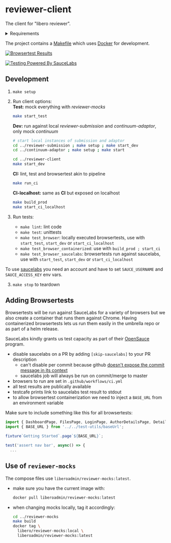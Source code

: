 # reviewer-client

The client for "libero reviewer".

<details>

<summary>Requirements</summary>

- [Docker]
- [GNU Make]
- [Node.js]
- [timeout] (on MacOSX this can be obtained with `brew install coreutils`)
</details>

The project contains a [Makefile] which uses [Docker] for development.

[![Browsertest Results](https://app.eu-central-1.saucelabs.com/browser-matrix/libero_reviewer.svg "Browsertest Results")](https://app.eu-central-1.saucelabs.com/open_sauce/user/libero_reviewer/builds)

[![Testing Powered By SauceLabs](https://saucelabs.github.io/images/opensauce/powered-by-saucelabs-badge-gray.png "Testing Powered By SauceLabs")](https://app.saucelabs.com/open_sauce/user/libero_reviewer/builds)

## Development

1. `make setup`
2. Run client options:  
   __Test:__ mock everything with _reviewer-mocks_  
   ```sh
   make start_test
   ```

   __Dev:__ run against local _reviewer-submission_ and _continuum-adaptor_, only mock _continuum_
   ```sh
   # start local instances of submission and adaptor
   cd ../reviewer-submission ; make setup ; make start_dev
   cd ../continuum-adaptor ; make setup ; make start

   cd ../reviewer-client
   make start_dev
   ```

   __CI:__ lint, test and browsertest akin to pipeline
   ```sh
   make run_ci
   ```

   __CI-localhost:__ same as __CI__ but exposed on localhost
   ```sh
   make build_prod
   make start_ci_localhost
   ```

3. Run tests:
   - `make lint`: lint code
   - `make test`: unittests
   - `make test_browser`: locally executed browsertests, use with `start_test`, `start_dev` or `start_ci_localhost`
   - `make test_browser_containerized`: use with `build_prod ; start_ci`
   - `make test_browser_saucelabs`: browsertests run against saucelabs, use with `start_test`, `start_dev` or `start_ci_localhost`

  To use [saucelabs](https://saucelabs.com) you need an account and have to set `SAUCE_USERNAME` and `SAUCE_ACCESS_KEY` env vars.

3. `make stop` to teardown

## Adding Browsertests

Browsertests will be run against SauceLabs for a variety of browsers but we also create a container that runs them against Chrome. Having containerized browsertests lets us run them easily in the umbrella repo or as part of a helm release.

SauceLabs kindly grants us test capacity as part of their [OpenSauce](https://saucelabs.com/solutions/open-source) program.

- disable saucelabs on a PR by adding `[skip-saucelabs]` to your PR description 
  - can't disable per commit because github [doesn't expose the commit message in its context](https://github.community/t/accessing-commit-message-in-pull-request-event/17158/2)
  - saucelabs job will always be run on commit/merge to master
- browsers to run are set in `.github/workflows/ci.yml`
- all test results are publically available
- testcafe prints link to saucelabs test result to stdout
- to allow browsertest containerization we need to inject a `BASE_URL` from an environment variable

Make sure to include something like this for all browsertests:

```js
import { DashboardPage, FilesPage, LoginPage, AuthorDetailsPage, DetailsPage, NavigationPane } from '../page-objects';
import { BASE_URL } from '../../test-utils/baseUrl';

fixture`Getting Started`.page`${BASE_URL}`;

test('assert nav bar', async() => {
  ...
```

## Use of `reviewer-mocks`

The compose files use `liberoadmin/reviewer-mocks:latest`.

- make sure you have the current image with:  
  ```sh
  docker pull liberoadmin/reviewer-mocks:latest
  ```
- when changing mocks locally, tag it accordingly:  
  ```sh
  cd ../reviewer-mocks
  make build
  docker tag \
    libero/reviewer-mocks:local \
    liberoadmin/reviewer-mocks:latest
  ```

[Docker]: https://www.docker.com/
[GNU Make]: https://www.gnu.org/software/make/
[Makefile]: Makefile
[Node.js]: https://nodejs.org/
[timeout]: http://man7.org/linux/man-pages/man1/timeout.1.html

